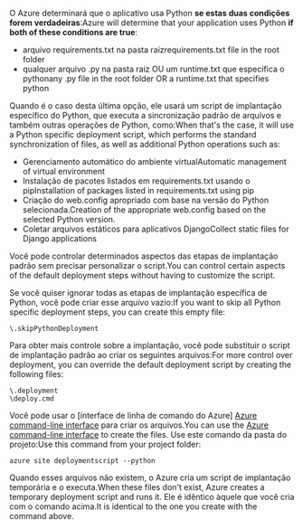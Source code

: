 <span data-ttu-id="d5e2c-101">O Azure determinará que o aplicativo usa Python **se estas duas condições forem verdadeiras**:</span><span class="sxs-lookup"><span data-stu-id="d5e2c-101">Azure will determine that your application uses Python **if both of these conditions are true**:</span></span>

* <span data-ttu-id="d5e2c-102">arquivo requirements.txt na pasta raiz</span><span class="sxs-lookup"><span data-stu-id="d5e2c-102">requirements.txt file in the root folder</span></span>
* <span data-ttu-id="d5e2c-103">qualquer arquivo .py na pasta raiz OU um runtime.txt que especifica o python</span><span class="sxs-lookup"><span data-stu-id="d5e2c-103">any .py file in the root folder OR a runtime.txt that specifies python</span></span>

<span data-ttu-id="d5e2c-104">Quando é o caso desta última opção, ele usará um script de implantação específico do Python, que executa a sincronização padrão de arquivos e também outras operações de Python, como:</span><span class="sxs-lookup"><span data-stu-id="d5e2c-104">When that's the case, it will use a Python specific deployment script, which performs the standard synchronization of files, as well as additional Python operations such as:</span></span>

* <span data-ttu-id="d5e2c-105">Gerenciamento automático do ambiente virtual</span><span class="sxs-lookup"><span data-stu-id="d5e2c-105">Automatic management of virtual environment</span></span>
* <span data-ttu-id="d5e2c-106">Instalação de pacotes listados em requirements.txt usando o pip</span><span class="sxs-lookup"><span data-stu-id="d5e2c-106">Installation of packages listed in requirements.txt using pip</span></span>
* <span data-ttu-id="d5e2c-107">Criação do web.config apropriado com base na versão do Python selecionada.</span><span class="sxs-lookup"><span data-stu-id="d5e2c-107">Creation of the appropriate web.config based on the selected Python version.</span></span>
* <span data-ttu-id="d5e2c-108">Coletar arquivos estáticos para aplicativos Django</span><span class="sxs-lookup"><span data-stu-id="d5e2c-108">Collect static files for Django applications</span></span>

<span data-ttu-id="d5e2c-109">Você pode controlar determinados aspectos das etapas de implantação padrão sem precisar personalizar o script.</span><span class="sxs-lookup"><span data-stu-id="d5e2c-109">You can control certain aspects of the default deployment steps without having to customize the script.</span></span>

<span data-ttu-id="d5e2c-110">Se você quiser ignorar todas as etapas de implantação específica de Python, você pode criar esse arquivo vazio:</span><span class="sxs-lookup"><span data-stu-id="d5e2c-110">If you want to skip all Python specific deployment steps, you can create this empty file:</span></span>

    \.skipPythonDeployment

<span data-ttu-id="d5e2c-111">Para obter mais controle sobre a implantação, você pode substituir o script de implantação padrão ao criar os seguintes arquivos:</span><span class="sxs-lookup"><span data-stu-id="d5e2c-111">For more control over deployment, you can override the default deployment script by creating the following files:</span></span>

    \.deployment
    \deploy.cmd

<span data-ttu-id="d5e2c-112">Você pode usar o [interface de linha de comando do Azure] [ Azure command-line interface] para criar os arquivos.</span><span class="sxs-lookup"><span data-stu-id="d5e2c-112">You can use the [Azure command-line interface][Azure command-line interface] to create the files.</span></span>  <span data-ttu-id="d5e2c-113">Use este comando da pasta do projeto:</span><span class="sxs-lookup"><span data-stu-id="d5e2c-113">Use this command from your project folder:</span></span>

    azure site deploymentscript --python

<span data-ttu-id="d5e2c-114">Quando esses arquivos não existem, o Azure cria um script de implantação temporária e o executa.</span><span class="sxs-lookup"><span data-stu-id="d5e2c-114">When these files don't exist, Azure creates a temporary deployment script and runs it.</span></span>  <span data-ttu-id="d5e2c-115">Ele é idêntico àquele que você cria com o comando acima.</span><span class="sxs-lookup"><span data-stu-id="d5e2c-115">It is identical to the one you create with the command above.</span></span>

[Azure command-line interface]: http://azure.microsoft.com/downloads/
